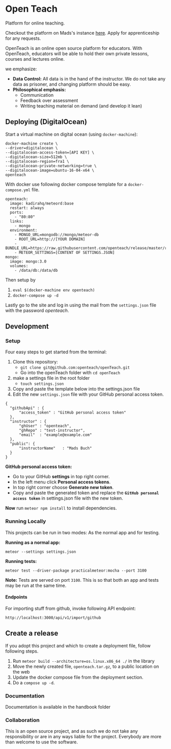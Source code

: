 # Open Teach
Platform for online teaching.

Checkout the platform on Mads's instance [here](http://learn.madsbuch.com). Apply for
apprenticeship for any requests.

OpenTeach is an online open source platform for educators. With OpenTeach,
educators will be able to hold their own private lessons, courses and lectures
online.

we emphasize:

* __Data Control:__ All data is in the hand of the instructor. We
  do not take any data as prisoner, and changing platform should be
  easy.
* __Philosophical emphasis:__
    - Communication
    - Feedback over assessment
    - Writing teaching material on demand (and develop it lean)

## Deploying (DigitalOcean)
Start a virtual machine on digital ocean (using `docker-machine`):

```
docker-machine create \
--driver=digitalocean \
--digitalocean-access-token=[API KEY] \
--digitalocean-size=512mb \
--digitalocean-region=fra1 \
--digitalocean-private-networking=true \
--digitalocean-image=ubuntu-16-04-x64 \
openteach
```

With docker use following docker compose template for a `docker-compose.yml`
file.

```
openteach:
  image: kadirahq/meteord:base
  restart: always
  ports:
    - "80:80"
  links:
    - mongo
  environment:
    - MONGO_URL=mongodb://mongo/meteor-db
    - ROOT_URL=http://[YOUR DOMAIN]
    - BUNDLE_URL=https://raw.githubusercontent.com/openteach/release/master/releases/[RELEASE].tar.gz
    - METEOR_SETTINGS=[CONTENT OF SETTINGS.JSON]
mongo:
  image: mongo:3.0
  volumes:
    - /data/db:/data/db
```

Then setup by

1. `eval $(docker-machine env openteach)`
2. `docker-compose up -d`

Lastly go to the site and log in using the mail from the `settings.json`
file with the password _openteach_.

## Development

### Setup
Four easy steps to get started from the terminal:

1. Clone this repository:
    - `git clone git@github.com:openteach/openTeach.git`
    - Go into the openTeach folder with `cd openTeach`
2. make a settings file in the root folder
    - `touch settings.json`
3. Copy and paste the template below into the settings.json file
4. Edit the new `settings.json` file with your GitHub personal access token.

```
{
  "githubApi" : {
      "access_token" : "GitHub personal access token"
  },
  "instructor" : {
      "ghUser" : "openteach",
      "ghRepo" : "test-instructor",
      "email"  : "example@example.com"
  },
  "public": {
      "instructorName"   : "Mads Buch"
  }
}
```

__GitHub personal access token:__

* Go to your GitHub __settings__ in top right corner.
* In the left menu click __Personal access tokens__.
* In top right corner choose __Generate new token__.
* Copy and paste the generated token and replace the
  __`GitHub personal access token`__ in settings.json file with the new token.

__Now__ run `meteor npm install` to install dependencies.

### Running Locally
This projects can be run in two modes: As the normal app and for testing.

__Running as a normal app:__

```
meteor --settings settings.json
```

__Running tests:__

```
meteor test --driver-package practicalmeteor:mocha --port 3100
```

__Note:__ Tests are served on port `3100`. This is so that both an app and tests
may be run at the same time.

#### Endpoints
For importing stuff from github, invoke following API endpoint:

```
http://localhost:3000/api/v1/import/github
```

## Create a release
If you adopt this project and which to create a deployment file, follow following
steps.

1. Run `meteor build --architecture=os.linux.x86_64 ./` in the library
2. Move the newly created file, `openteach.tar.gz`, to a public location on
   the web
3. Update the docker compose file from the deployment section.
4. Do a `compose up -d`.

### Documentation
Documentation is available in the handbook folder

### Collaboration
This is an open source project, and as such we do not take any responsibility
or are in any ways liable for the project. Everybody are more than welcome to
use the software.
